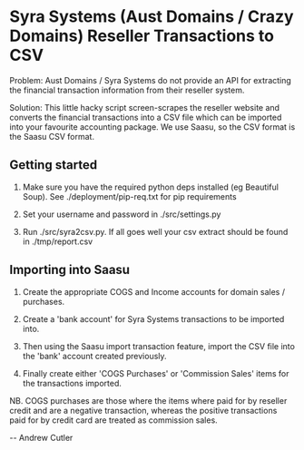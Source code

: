 # Syra Systems (Aust Domains / Crazy Domains) Reseller Transactions to CSV

Problem: Aust Domains / Syra Systems do not provide an API for extracting the financial transaction information from their reseller system.

Solution: This little hacky script screen-scrapes the reseller website and converts the financial transactions into a CSV file which
can be imported into your favourite accounting package. We use Saasu, so the CSV format is the Saasu CSV format.

## Getting started

1. Make sure you have the required python deps installed (eg Beautiful Soup). See ./deployment/pip-req.txt for pip requirements

2. Set your username and password in ./src/settings.py

3. Run ./src/syra2csv.py. If all goes well your csv extract should be found in ./tmp/report.csv

## Importing into Saasu

1. Create the appropriate COGS and Income accounts for domain sales / purchases.

2. Create a 'bank account' for Syra Systems transactions to be imported into.

3. Then using the Saasu import transaction feature, import the CSV file into the 'bank' account created previously.

4. Finally create either 'COGS Purchases' or 'Commission Sales' items for the transactions imported.

NB. COGS purchases are those where the items where paid for by reseller credit and are a negative transaction,
whereas the positive transactions paid for by credit card are treated as commission sales.

-- Andrew Cutler
